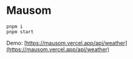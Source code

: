 # Mausom

```
pnpm i
pnpm start
```

Demo: [https://mausom.vercel.app/api/weather](https://mausom.vercel.app/api/weather)
